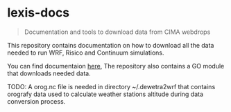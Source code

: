 # lexis-docs

> Documentation and tools to download data from CIMA webdrops

This repository contains documentation on how to download all the data
needed to run WRF, Risico and Continuum simulations.

You can find documentaion [here](data-download.md),
The repository also contains a GO module that downloads needed data.

TODO: A orog.nc file is needed in directory ~/.dewetra2wrf
that contains orografy data used to calculate weather stations
altitude during data conversion process.